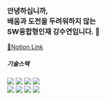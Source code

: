 ### 안녕하십니까, <br> 배움과 도전을 두려워하지 않는 <br> SW융합형인재 강수연입니다. 👋

[💙Notion Link](https://www.notion.so/b73f337fcd324d92b283c2cee0c18f9b)




##### 기술스택


<img src="https://img.shields.io/badge/html5-E34F26?style=for-the-badge&logo=html5&logoColor=white"/>
<img src="https://img.shields.io/badge/css-1572B6?style=for-the-badge&logo=css3&logoColor=white"/>
<img src="https://img.shields.io/badge/javascript-F7DF1E?style=for-the-badge&logo=javascript&logoColor=black"/>
<img src="https://img.shields.io/badge/vue.js-4FC08D?style=for-the-badge&logo=vue.js&logoColor=white"/>
<br>
<img src="https://img.shields.io/badge/python-3776AB?style=for-the-badge&logo=python&logoColor=white"/>
<img src="https://img.shields.io/badge/django-092E20?style=for-the-badge&logo=django&logoColor=white"/>
<img src="https://img.shields.io/badge/github-181717?style=for-the-badge&logo=github&logoColor=white"/>
<img src="https://img.shields.io/badge/git-F05032?style=for-the-badge&logo=git&logoColor=white"/>








